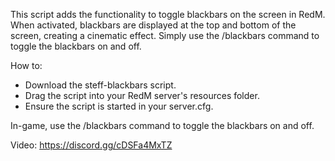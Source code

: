 This script adds the functionality to toggle blackbars on the screen in RedM. When activated, blackbars are 
displayed at the top and bottom of the screen, creating a cinematic effect. Simply use the /blackbars command 
to toggle the blackbars on and off.

How to:
- Download the steff-blackbars script.
- Drag the script into your RedM server's resources folder.
- Ensure the script is started in your server.cfg.
  
In-game, use the /blackbars command to toggle the blackbars on and off.

Video:
https://discord.gg/cDSFa4MxTZ

